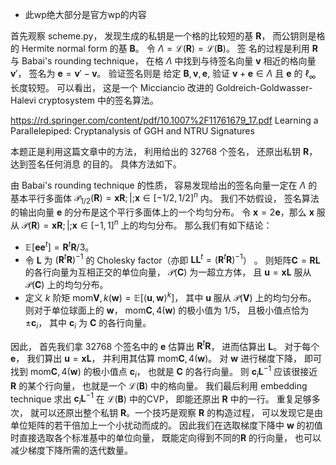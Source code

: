 

* 此wp绝大部分是官方wp的内容

⾸先观察 scheme.py， 发现⽣成的私钥是⼀个格的⽐较短的基 $\mathbf{R}$， ⽽公钥则是格的 Hermite normal form 的基 $\mathbf{B}$。 令 $\Lambda=\mathcal{L}(\mathbf{R})=\mathcal{L}(\mathbf{B})$。 签 名的过程是利⽤ $\mathbf{R}$ 与 Babai's rounding technique， 在格 $\Lambda$ 中找到与待签名向量 $\mathbf{v}$ 相近的格向量 $\mathbf{v}'$， 签名为 $\mathbf{e}=\mathbf{v}'-\mathbf{v}$。 验证签名则是 给定 $\mathbf{B}, \mathbf v, \mathbf e$, 验证 $\mathbf v+\mathbf e\in \Lambda$ 且 $\mathbf e$ 的 $\ell_\infty$ ⻓度较短。 可以看出， 这是⼀个 Micciancio 改进的 Goldreich-Goldwasser-Halevi cryptosystem 中的签名算法。

https://rd.springer.com/content/pdf/10.1007%2F11761679_17.pdf   Learning a Parallelepiped: Cryptanalysis of GGH and NTRU Signatures

本题正是利⽤这篇⽂章中的⽅法， 利⽤给出的 32768 个签名， 还原出私钥 $\mathbf{R}$， 达到签名任何消息 的⽬的。 具体⽅法如下。

由 Babai's rounding technique 的性质， 容易发现给出的签名向量⼀定在 $\Lambda$ 的基本平⾏多⾯体 $\mathcal{P}_{1/2}(\mathbf{R})={\mathbf{xR};|;\mathbf{x}\in[-1/2,1/2]^n}$ 内。 我们不妨假设， 签名算法的输出向量 $\mathbf{e}$ 的分布是这个平⾏多⾯体上的⼀个均匀分布。 令 $\mathbf{x}=2\mathbf{e}$，那么 $\mathbf{x}$ 服从 $\mathcal{P}(\mathbf{R})={\mathbf{xR};|;\mathbf{x}\in[-1,1]^n}$ 上的均匀分布。 那么我们有如下结论：
- $\mathbb{E}[\mathbf{ee}^t]=\mathbf{R}^t\mathbf{R}/3$。
- 令 $\mathbf{L}$ 为 $(\mathbf{R}^t\mathbf{R})^{-1}$ 的 Cholesky factor（亦即 $\mathbf{LL}^t=(\mathbf{R}^t\mathbf{R})^{-1}$） 。 则矩阵$\mathbf{C}=\mathbf{RL}$ 的各⾏向量为互相正交的单位向量， $\mathcal{P}(\mathbf{C})$ 为⼀超⽴⽅体， 且 $\mathbf u=\mathbf{xL}$ 服从$\mathcal{P}(\mathbf{C})$ 上的均匀分布。
- 定义 $k$ 阶矩 $\mathrm{mom}{\mathbf{V},k}(\mathbf w)=\mathbb{E}[\langle\mathbf{u},\mathbf{w}\rangle^k]$， 其中 $\mathbf{u}$ 服从 $\mathcal{P}(\mathbf{V})$ 上的均匀分布。 则对于单位球⾯上的 $\mathbf w$， $\mathrm{mom}{\mathbf{C},4}(\mathbf w)$ 的极⼩值为 $1/5$， 且极⼩值点恰为 $\pm \mathbf c_i$， 其中 $\mathbf c_i$ 为 $\mathbf C$ 的各⾏向量。
  
因此， ⾸先我们拿 32768 个签名中的 $\mathbf e$ 估算出 $\mathbf R^t\mathbf R$， 进⽽估算出 $\mathbf L$。 对于每个 $\mathbf e$， 我们算出 $\mathbf u=\mathbf{xL}$， 并利⽤其估算 $\mathrm{mom}{\mathbf{C},4}(\mathbf w)$。 对 $\mathbf w$ 进⾏梯度下降， 即可找到 $\mathrm{mom}{\mathbf{C},4}(\mathbf w)$ 的极⼩值点 $\mathbf c_i$， 也就是 $\mathbf{C}$ 的各⾏向量。 则 $\mathbf c_i\mathbf L^{-1}$ 应该很接近 $\mathbf{R}$ 的某个⾏向量， 也就是⼀个 $\mathcal{L}(\mathbf{B})$ 中的格向量。 我们最后利⽤ embedding technique 求出 $\mathbf c_i\mathbf L^{-1}$ 在 $\mathcal{L}(\mathbf{B})$ 中的CVP， 即能还原出 $\mathbf{R}$ 中的⼀⾏。 重复⾜够多次， 就可以还原出整个私钥 $\mathbf R$。⼀个技巧是观察 $\mathbf{R}$ 的构造过程， 可以发现它是由单位矩阵的若⼲倍加上⼀个⼩扰动⽽成的。 因此我们在选取梯度下降中 $\mathbf w$ 的初值时直接选取各个标准基中的单位向量， 既能定向得到不同的$\mathbf R$ 的⾏向量， 也可以减少梯度下降所需的迭代数量。